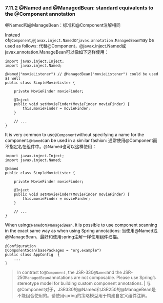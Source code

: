 ### 7.11.2 @Named and @ManagedBean: standard equivalents to the @Component annotation
@Named和@ManageBean：标准和@Component注解相同

Instead of`@Component`,`@javax.inject.Named`or`javax.annotation.ManagedBean`may be used as follows:
代替@Component，@javax.inject.Named或javax.annotation.ManageBean可以像如下这样使用：

```
import javax.inject.Inject;
import javax.inject.Named;

@Named("movieListener") // @ManagedBean("movieListener") could be used as well
public class SimpleMovieLister {

    private MovieFinder movieFinder;

    @Inject
    public void setMovieFinder(MovieFinder movieFinder) {
        this.movieFinder = movieFinder;
    }

    // ...
}
```

It is very common to use`@Component`without specifying a name for the component.`@Named`can be used in a similar fashion:
通常使用@Component而不指定名在组件中。@Named也可以这样使用：

```
import javax.inject.Inject;
import javax.inject.Named;

@Named
public class SimpleMovieLister {

    private MovieFinder movieFinder;

    @Inject
    public void setMovieFinder(MovieFinder movieFinder) {
        this.movieFinder = movieFinder;
    }

    // ...
}
```

When using`@Named`or`@ManagedBean`, it is possible to use component scanning in the exact same way as when using Spring annotations:
当使用@Named或@ManageBean，最好和使用spring注解一样使用组件扫描。

```
@Configuration
@ComponentScan(basePackages = "org.example")
public class AppConfig  {
    ...
}
```

> In contrast to`@Component`, the JSR-330`@Named`and the JSR-250`ManagedBean`annotations are not composable. Please use Spring’s stereotype model for building custom component annotations. |
与@Component对于，JSR330的@Named和JSR250的@ManageBean是不能组合使用的。请使用spring的策略模型用于构建自定义组件注解。



